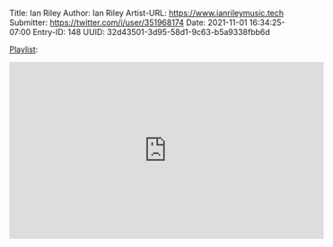 Title: Ian Riley
Author: Ian Riley
Artist-URL: https://www.ianrileymusic.tech
Submitter: https://twitter.com/i/user/351968174
Date: 2021-11-01 16:34:25-07:00
Entry-ID: 148
UUID: 32d43501-3d95-58d1-9c63-b5a9338fbb6d


[Playlist](https://www.youtube.com/playlist?list=PLkAg-kvXCSxZFi5rCgL5uXg-kIy_rGahi):

<iframe width="560" height="315" src="https://www.youtube.com/embed/videoseries?list=PLkAg-kvXCSxZFi5rCgL5uXg-kIy_rGahi" title="YouTube video player" frameborder="0" allow="accelerometer; autoplay; clipboard-write; encrypted-media; gyroscope; picture-in-picture" allowfullscreen seamless></iframe>

